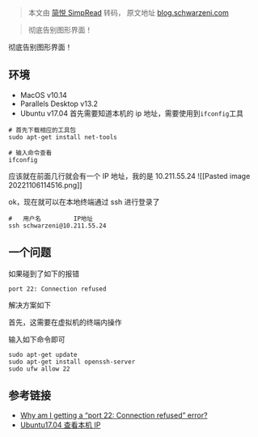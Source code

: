 

> 本文由 [简悦 SimpRead](http://ksria.com/simpread/) 转码， 原文地址 [blog.schwarzeni.com](https://blog.schwarzeni.com/2018/12/24/%E4%BD%BF%E7%94%A8ssh%E7%99%BB%E9%99%86Parallels%E7%9A%84Ubuntu%E8%99%9A%E6%8B%9F%E6%9C%BA/)

> 彻底告别图形界面！

彻底告别图形界面！

## 环境
- MacOS v10.14
- Parallels Desktop v13.2
- Ubuntu v17.04
首先需要知道本机的 ip 地址，需要使用到`ifconfig`工具
```
# 首先下载相应的工具包
sudo apt-get install net-tools

# 输入命令查看
ifconfig
```

应该就在前面几行就会有一个 IP 地址，我的是 10.211.55.24
![[Pasted image 20221106114516.png]]

ok，现在就可以在本地终端通过 ssh 进行登录了

```
#   用户名         IP地址
ssh schwarzeni@10.211.55.24
```

## 一个问题

如果碰到了如下的报错

```
port 22: Connection refused
```

解决方案如下

首先，这需要在虚拟机的终端内操作

输入如下命令即可

```
sudo apt-get update
sudo apt-get install openssh-server
sudo ufw allow 22
```

## 参考链接

- [Why am I getting a “port 22: Connection refused” error?](https://askubuntu.com/questions/218344/why-am-i-getting-a-port-22-connection-refused-error)
- [Ubuntu17.04 查看本机 IP](https://blog.csdn.net/phenomenonsTell/article/details/78308544)
